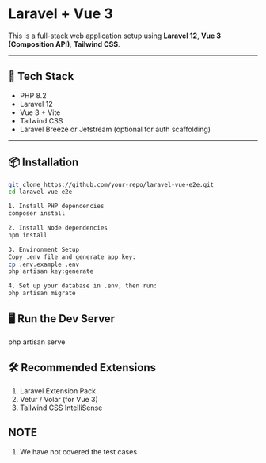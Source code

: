 # Laravel + Vue 3

This is a full-stack web application setup using **Laravel 12**, **Vue 3 (Composition API)**, **Tailwind CSS**.

---

## 🚀 Tech Stack

- PHP 8.2
- Laravel 12
- Vue 3 + Vite
- Tailwind CSS
- Laravel Breeze or Jetstream (optional for auth scaffolding)

---

## 📦 Installation

```bash
git clone https://github.com/your-repo/laravel-vue-e2e.git
cd laravel-vue-e2e

1. Install PHP dependencies
composer install

2. Install Node dependencies
npm install

3. Environment Setup
Copy .env file and generate app key:
cp .env.example .env
php artisan key:generate

4. Set up your database in .env, then run:
php artisan migrate
```

## 🖥️ Run the Dev Server
php artisan serve

## 🛠 Recommended Extensions
1. Laravel Extension Pack
2. Vetur / Volar (for Vue 3)
3. Tailwind CSS IntelliSense

## NOTE
1. We have not covered the test cases